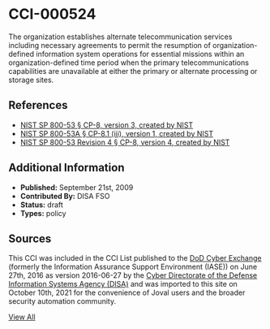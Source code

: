# CCI-000524

The organization establishes alternate telecommunication services including necessary agreements to permit the resumption of organization-defined information system operations for essential missions within an organization-defined time period when the primary telecommunications capabilities are unavailable at either the primary or alternate processing or storage sites.

## References ##

* [NIST SP 800-53 § CP-8, version 3, created by NIST](http://csrc.nist.gov/publications/PubsSPs.html)
* [NIST SP 800-53A § CP-8.1 (iii), version 1, created by NIST](http://csrc.nist.gov/publications/PubsSPs.html)
* [NIST SP 800-53 Revision 4 § CP-8, version 4, created by NIST](http://csrc.nist.gov/publications/PubsSPs.html)


## Additional Information ##

* **Published:** September 21st, 2009
* **Contributed By:** DISA FSO
* **Status:** draft
* **Types:** policy

## Sources ##

This CCI was included in the CCI List published to the [DoD Cyber Exchange](https://public.cyber.mil/stigs/cci/)
(formerly the Information Assurance Support Environment (IASE)) on June 27th, 2016 as version
2016-06-27 by the [Cyber Directorate of the Defense Information Systems Agency (DISA)](https://public.cyber.mil/about-cyber/)
and was imported to this site on October 10th, 2021 for the convenience of Joval users and the broader
security automation community.

[View All](../README.md)
